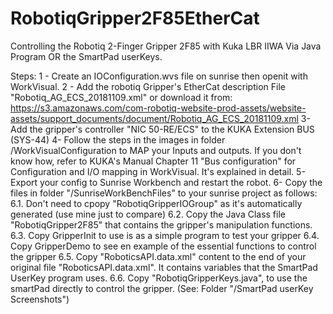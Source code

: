 # RobotiqGripper2F85EtherCat
Controlling the Robotiq 2-Finger Gripper 2F85 with Kuka LBR IIWA Via Java Program OR the SmartPad userKeys.

Steps:
1 - Create an IOConfiguration.wvs file on sunrise then openit with WorkVisual.
2 - Add the robotiq Gripper's EtherCat description File "Robotiq_AG_ECS_20181109.xml" or download it from:
https://s3.amazonaws.com/com-robotiq-website-prod-assets/website-assets/support_documents/document/Robotiq_AG_ECS_20181109.xml
3- Add the gripper's controller  "NIC 50-RE/ECS" to the KUKA Extension BUS (SYS-44) 
4- Follow the steps in the images in folder /WorkVisualConfiguration to MAP your Inputs and outputs. If you don't know how, refer to KUKA's Manual Chapter 11 "Bus configuration"  for Configuration and I/O mapping in WorkVisual. It's explained in detail.
5- Export your config to Sunrise Workbench and restart the robot.
6- Copy the files in folder "/SunriseWorkBenchFiles" to your sunrise project as follows:
  6.1. Don't need to cpopy "RobotiqGripperIOGroup" as it's automatically generated (use mine just to compare)
  6.2. Copy the Java Class file "RobotiqGripper2F85" that contains the gripper's manipulation functions.
  6.3. Copy GripperInit to use is as a simple program to test your gripper
  6.4. Copy GripperDemo to see en example of the essential functions to control the gripper
  6.5. Copy "RoboticsAPI.data.xml" content to the end of your original file "RoboticsAPI.data.xml". It contains variables that the SmartPad UserKey program uses.
  6.6. Copy "RobotiqGripperKeys.java", to use the smartPad directly to control the gripper. (See: Folder "/SmartPad userKey Screenshots")
 

